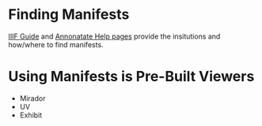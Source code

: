 # Finding Manifests

[IIIF Guide](https://iiif.io/guides/finding_resources/) and  [Annonatate Help pages](https://annonatate.github.io/findiiif.html?query=&sort=atoz) provide the insitutions and how/where to find manifests.

# Using Manifests is Pre-Built Viewers

* Mirador
* UV
* Exhibit




